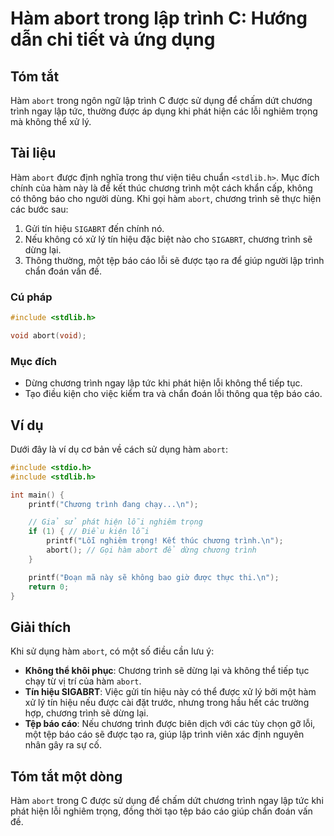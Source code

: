 <!--
Meta Description: # Hàm abort trong lập trình C: Hướng dẫn chi tiết và ứng dụng ## Tóm tắt Hàm `abort` trong ngôn ngữ lập trình C được sử dụng để chấm dứt chương trình ...
Meta Keywords: trình, chương, hàm, abort, được
-->

# Hàm abort trong lập trình C: Hướng dẫn chi tiết và ứng dụng

## Tóm tắt
Hàm `abort` trong ngôn ngữ lập trình C được sử dụng để chấm dứt chương trình ngay lập tức, thường được áp dụng khi phát hiện các lỗi nghiêm trọng mà không thể xử lý.

## Tài liệu
Hàm `abort` được định nghĩa trong thư viện tiêu chuẩn `<stdlib.h>`. Mục đích chính của hàm này là để kết thúc chương trình một cách khẩn cấp, không có thông báo cho người dùng. Khi gọi hàm `abort`, chương trình sẽ thực hiện các bước sau:

1. Gửi tín hiệu `SIGABRT` đến chính nó.
2. Nếu không có xử lý tín hiệu đặc biệt nào cho `SIGABRT`, chương trình sẽ dừng lại.
3. Thông thường, một tệp báo cáo lỗi sẽ được tạo ra để giúp người lập trình chẩn đoán vấn đề.

### Cú pháp
```c
#include <stdlib.h>

void abort(void);
```

### Mục đích
- Dừng chương trình ngay lập tức khi phát hiện lỗi không thể tiếp tục.
- Tạo điều kiện cho việc kiểm tra và chẩn đoán lỗi thông qua tệp báo cáo.

## Ví dụ
Dưới đây là ví dụ cơ bản về cách sử dụng hàm `abort`:

```c
#include <stdio.h>
#include <stdlib.h>

int main() {
    printf("Chương trình đang chạy...\n");

    // Giả sử phát hiện lỗi nghiêm trọng
    if (1) { // Điều kiện lỗi
        printf("Lỗi nghiêm trọng! Kết thúc chương trình.\n");
        abort(); // Gọi hàm abort để dừng chương trình
    }

    printf("Đoạn mã này sẽ không bao giờ được thực thi.\n");
    return 0;
}
```

## Giải thích
Khi sử dụng hàm `abort`, có một số điều cần lưu ý:

- **Không thể khôi phục**: Chương trình sẽ dừng lại và không thể tiếp tục chạy từ vị trí của hàm `abort`.
- **Tín hiệu SIGABRT**: Việc gửi tín hiệu này có thể được xử lý bởi một hàm xử lý tín hiệu nếu được cài đặt trước, nhưng trong hầu hết các trường hợp, chương trình sẽ dừng lại.
- **Tệp báo cáo**: Nếu chương trình được biên dịch với các tùy chọn gỡ lỗi, một tệp báo cáo sẽ được tạo ra, giúp lập trình viên xác định nguyên nhân gây ra sự cố.

## Tóm tắt một dòng
Hàm `abort` trong C được sử dụng để chấm dứt chương trình ngay lập tức khi phát hiện lỗi nghiêm trọng, đồng thời tạo tệp báo cáo giúp chẩn đoán vấn đề.